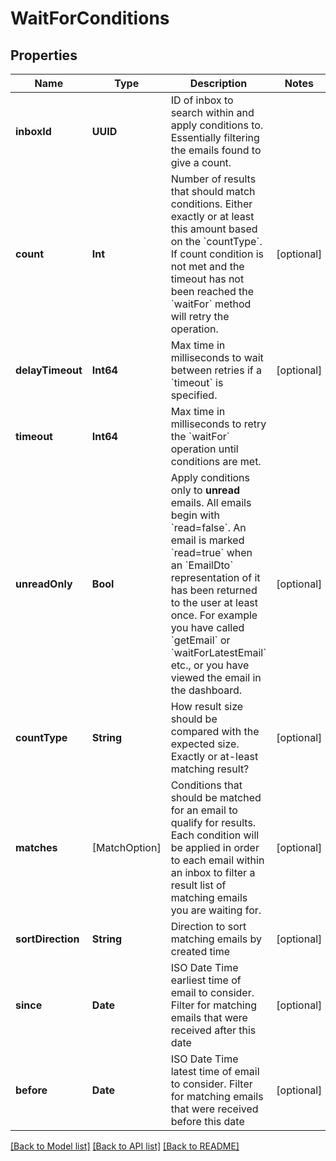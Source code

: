 # WaitForConditions

## Properties
Name | Type | Description | Notes
------------ | ------------- | ------------- | -------------
**inboxId** | **UUID** | ID of inbox to search within and apply conditions to. Essentially filtering the emails found to give a count. | 
**count** | **Int** | Number of results that should match conditions. Either exactly or at least this amount based on the &#x60;countType&#x60;. If count condition is not met and the timeout has not been reached the &#x60;waitFor&#x60; method will retry the operation. | [optional] 
**delayTimeout** | **Int64** | Max time in milliseconds to wait between retries if a &#x60;timeout&#x60; is specified. | [optional] 
**timeout** | **Int64** | Max time in milliseconds to retry the &#x60;waitFor&#x60; operation until conditions are met. | 
**unreadOnly** | **Bool** | Apply conditions only to **unread** emails. All emails begin with &#x60;read&#x3D;false&#x60;. An email is marked &#x60;read&#x3D;true&#x60; when an &#x60;EmailDto&#x60; representation of it has been returned to the user at least once. For example you have called &#x60;getEmail&#x60; or &#x60;waitForLatestEmail&#x60; etc., or you have viewed the email in the dashboard. | [optional] 
**countType** | **String** | How result size should be compared with the expected size. Exactly or at-least matching result? | [optional] 
**matches** | [MatchOption] | Conditions that should be matched for an email to qualify for results. Each condition will be applied in order to each email within an inbox to filter a result list of matching emails you are waiting for. | [optional] 
**sortDirection** | **String** | Direction to sort matching emails by created time | [optional] 
**since** | **Date** | ISO Date Time earliest time of email to consider. Filter for matching emails that were received after this date | [optional] 
**before** | **Date** | ISO Date Time latest time of email to consider. Filter for matching emails that were received before this date | [optional] 

[[Back to Model list]](../README#documentation-for-models) [[Back to API list]](../README#documentation-for-api-endpoints) [[Back to README]](../README)


